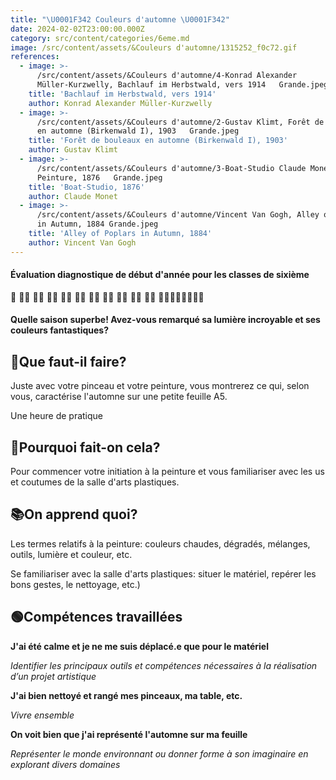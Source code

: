 ```yaml
---
title: "\U0001F342 Couleurs d'automne \U0001F342"
date: 2024-02-02T23:00:00.000Z
category: src/content/categories/6eme.md
image: /src/content/assets/&Couleurs d'automne/1315252_f0c72.gif
references:
  - image: >-
      /src/content/assets/&Couleurs d'automne/4-Konrad Alexander
      Müller-Kurzwelly, Bachlauf im Herbstwald, vers 1914   Grande.jpeg
    title: 'Bachlauf im Herbstwald, vers 1914'
    author: Konrad Alexander Müller-Kurzwelly
  - image: >-
      /src/content/assets/&Couleurs d'automne/2-Gustav Klimt, Forêt de bouleaux
      en automne (Birkenwald I), 1903   Grande.jpeg
    title: 'Forêt de bouleaux en automne (Birkenwald I), 1903'
    author: Gustav Klimt
  - image: >-
      /src/content/assets/&Couleurs d'automne/3-Boat-Studio Claude Monet
      Peinture, 1876   Grande.jpeg
    title: 'Boat-Studio, 1876'
    author: Claude Monet
  - image: >-
      /src/content/assets/&Couleurs d'automne/Vincent Van Gogh, Alley of Poplars
      in Autumn, 1884 Grande.jpeg
    title: 'Alley of Poplars in Autumn, 1884'
    author: Vincent Van Gogh
---
```


#### Évaluation diagnostique de début d'année pour les classes de sixième

🍂 🍂🍂 🍂🍂 🍂🍂 🍂🍂 🍂🍂 🍂🍂 🍂🍂 🍂🍂 🍂🍂 🍂🍂 🍂🍂🍂🍂🍂🍂🍂🍂

#### Quelle saison superbe! Avez-vous remarqué sa lumière incroyable et ses couleurs fantastiques?

## 🧐Que faut-il faire?

Juste avec votre pinceau et votre peinture, vous montrerez ce qui, selon vous, caractérise l'automne sur une petite feuille A5.

Une heure de pratique

## 🤨Pourquoi fait-on cela? 

Pour commencer votre initiation à la peinture et vous familiariser avec les us et coutumes de la salle d'arts plastiques.

## 📚On apprend quoi?

Les termes relatifs à la peinture: couleurs chaudes, dégradés, mélanges, outils, lumière et couleur, etc.

Se familiariser avec la salle d'arts plastiques: situer le matériel, repérer les bons gestes, le nettoyage, etc.)

## 🟢Compétences travaillées 						&#x9;

**J'ai été calme et je ne me suis déplacé.e que pour le matériel**

*Identifier les principaux outils et compétences nécessaires à la réalisation d’un projet artistique*

**J'ai bien nettoyé et rangé mes pinceaux, ma table, etc.**

*Vivre ensemble*

**On voit bien que j'ai représenté l'automne sur ma feuille**

*Représenter le monde environnant ou donner forme à son imaginaire en explorant divers domaines*
